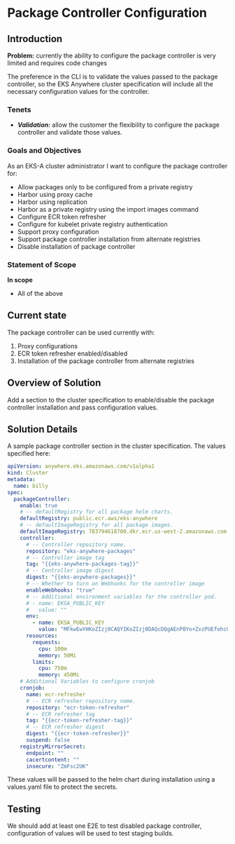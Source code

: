 # Package Controller Configuration

## Introduction

**Problem:** currently the ability to configure the package controller is very limited and requires code changes

The preference in the CLI is to validate the values passed to the package controller, so the EKS Anywhere cluster specification will include all the necessary configuration values for the controller.

### Tenets

* ***Validation:*** allow the customer the flexibility to configure the package controller and validate those values.

### Goals and Objectives

As an EKS-A cluster administrator I want to configure the package controller for:

* Allow packages only to be configured from a private registry
* Harbor using proxy cache
* Harbor using replication
* Harbor as a private registry using the import images command
* Configure ECR token refresher
* Configure for kubelet private registry authentication
* Support proxy configuration
* Support package controller installation from alternate registries
* Disable installation of package controller

### Statement of Scope

**In scope**
* All of the above

## Current state
The package controller can be used currently with:
1. Proxy configurations
1. ECR token refresher enabled/disabled
1. Installation of the package controller from alternate registries

## Overview of Solution
Add a section to the cluster specification to enable/disable the package controller installation and pass configuration values.

## Solution Details

A sample package controller section in the cluster specification. The values specified here:
```yaml
apiVersion: anywhere.eks.amazonaws.com/v1alpha1
kind: Cluster
metadata:
  name: billy
spec:
  packageController:
    enable: true
    # -- defaultRegistry for all package helm charts.
    defaultRegistry: public.ecr.aws/eks-anywhere
    # -- defaultImageRegistry for all package images.
    defaultImageRegistry: 783794618700.dkr.ecr.us-west-2.amazonaws.com
    controller:
      # -- Controller repository name.
      repository: "eks-anywhere-packages"
      # -- Controller image tag
      tag: "{{eks-anywhere-packages-tag}}"
      # -- Controller image digest
      digest: "{{eks-anywhere-packages}}"
      # -- Whether to turn on Webhooks for the controller image
      enableWebhooks: "true"
      # -- Additional environment variables for the controller pod.
      # - name: EKSA_PUBLIC_KEY
      #   value: ""
      env:
        - name: EKSA_PUBLIC_KEY
          value: "MFkwEwYHKoZIzj0CAQYIKoZIzj0DAQcDQgAEnP0Yo+ZxzPUEfohcG3bbJ8987UT4f0tj+XVBjS/s35wkfjrxTKrVZQpz3ta3zi5ZlgXzd7a20B1U1Py/TtPsxw=="
      resources:
        requests:
          cpu: 100m
          memory: 50Mi
        limits:
          cpu: 750m
          memory: 450Mi
    # Additional Variables to configure cronjob
    cronjob:
      name: ecr-refresher
      # -- ECR refresher repository name.
      repository: "ecr-token-refresher"
      # -- ECR refresher tag
      tag: "{{ecr-token-refresher-tag}}"
      # -- ECR refresher digest
      digest: "{{ecr-token-refresher}}"
      suspend: false
    registryMirrorSecret:
      endpoint: ""
      cacertcontent: ""
      insecure: "ZmFsc2UK"
```

These values will be passed to the helm chart during installation using a values.yaml file to protect the secrets.

## Testing

We should add at least one E2E to test disabled package controller, configuration of values will be used to test staging builds.
